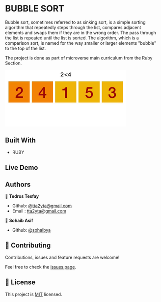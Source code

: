# BUBBLE SORT

Bubble sort, sometimes referred to as sinking sort, is a simple sorting algorithm that repeatedly steps through the list, compares adjacent elements and swaps them if they are in the wrong order. The pass through the list is repeated until the list is sorted. The algorithm, which is a comparison sort, is named for the way smaller or larger elements "bubble" to the top of the list.

The project is done as part of microverse main curriculum from the Ruby Section.

![screenshot](./bubble_sort_ani.gif)

## Built With

- RUBY

## Live Demo


## Authors

👤 **Tedros Tesfay**

- Github: [@tta2yta@gmail.com](https://github.com/tta2yta)
- Email : tta2yta@gmail.com

👤 **Sohaib Asif**

- Github: [@sohaibya](https://github.com/sohaibya)


## 🤝 Contributing

Contributions, issues and feature requests are welcome!

Feel free to check the [issues page](issues/).

## 📝 License

This project is [MIT](lic.url) licensed.
